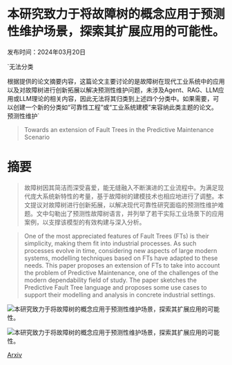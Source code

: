 # 本研究致力于将故障树的概念应用于预测性维护场景，探索其扩展应用的可能性。

发布时间：2024年03月20日

`无法分类

根据提供的论文摘要内容，这篇论文主要讨论的是故障树在现代工业系统中的应用以及对故障树进行创新拓展以解决预测性维护问题，未涉及Agent、RAG、LLM应用或LLM理论的相关内容，因此无法将其归类到上述四个分类中。如果需要，可以创建一个新的分类如“可靠性工程”或“工业系统建模”来容纳此类主题的论文。` `预测性维护`

> Towards an extension of Fault Trees in the Predictive Maintenance Scenario

# 摘要

> 故障树因其简洁而深受喜爱，能无缝融入不断演进的工业流程中。为满足现代庞大系统新特性的考量，基于故障树的建模技术也相应地进行了调整。本文提议对故障树进行创新拓展，以解决现代可靠性研究面临的预测性维护难题。文中勾勒出了预测性故障树语言，并列举了若干实际工业场景下的应用案例，以支撑该模型的有效构建与深入分析。

> One of the most appreciated features of Fault Trees (FTs) is their simplicity, making them fit into industrial processes. As such processes evolve in time, considering new aspects of large modern systems, modelling techniques based on FTs have adapted to these needs. This paper proposes an extension of FTs to take into account the problem of Predictive Maintenance, one of the challenges of the modern dependability field of study. The paper sketches the Predictive Fault Tree language and proposes some use cases to support their modelling and analysis in concrete industrial settings.

![本研究致力于将故障树的概念应用于预测性维护场景，探索其扩展应用的可能性。](../../../paper_images/2403.13785/x1.png)

![本研究致力于将故障树的概念应用于预测性维护场景，探索其扩展应用的可能性。](../../../paper_images/2403.13785/x2.png)

[Arxiv](https://arxiv.org/abs/2403.13785)